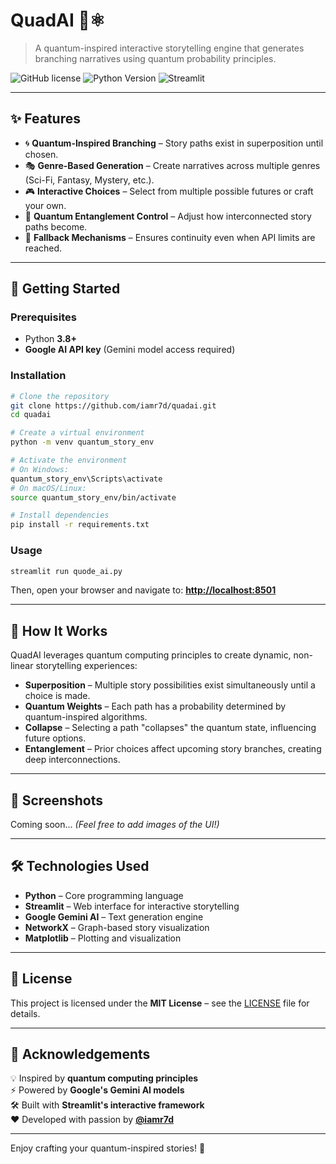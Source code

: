 # QuadAI 🌌⚛️

> A quantum-inspired interactive storytelling engine that generates branching narratives using quantum probability principles.

![GitHub license](https://img.shields.io/github/license/iamr7d/quadai)
![Python Version](https://img.shields.io/badge/python-3.8%2B-blue)
![Streamlit](https://img.shields.io/badge/streamlit-1.30.0-red)

---

## ✨ Features

- 🌀 **Quantum-Inspired Branching** – Story paths exist in superposition until chosen.
- 🎭 **Genre-Based Generation** – Create narratives across multiple genres (Sci-Fi, Fantasy, Mystery, etc.).
- 🎮 **Interactive Choices** – Select from multiple possible futures or craft your own.
- 🔗 **Quantum Entanglement Control** – Adjust how interconnected story paths become.
- 🔄 **Fallback Mechanisms** – Ensures continuity even when API limits are reached.

---

## 🚀 Getting Started

### Prerequisites

- Python **3.8+**
- **Google AI API key** (Gemini model access required)

### Installation

```bash
# Clone the repository
git clone https://github.com/iamr7d/quadai.git
cd quadai

# Create a virtual environment
python -m venv quantum_story_env

# Activate the environment
# On Windows:
quantum_story_env\Scripts\activate
# On macOS/Linux:
source quantum_story_env/bin/activate

# Install dependencies
pip install -r requirements.txt
```

### Usage

```bash
streamlit run quode_ai.py
```
Then, open your browser and navigate to: **[http://localhost:8501](http://localhost:8501)**

---

## 🧪 How It Works

QuadAI leverages quantum computing principles to create dynamic, non-linear storytelling experiences:

- **Superposition** – Multiple story possibilities exist simultaneously until a choice is made.
- **Quantum Weights** – Each path has a probability determined by quantum-inspired algorithms.
- **Collapse** – Selecting a path "collapses" the quantum state, influencing future options.
- **Entanglement** – Prior choices affect upcoming story branches, creating deep interconnections.

---

## 📸 Screenshots

Coming soon... *(Feel free to add images of the UI!)*

---

## 🛠️ Technologies Used

- **Python** – Core programming language
- **Streamlit** – Web interface for interactive storytelling
- **Google Gemini AI** – Text generation engine
- **NetworkX** – Graph-based story visualization
- **Matplotlib** – Plotting and visualization

---

## 📝 License

This project is licensed under the **MIT License** – see the [LICENSE](LICENSE) file for details.

---

## 🙏 Acknowledgements

💡 Inspired by **quantum computing principles**  
⚡ Powered by **Google's Gemini AI models**  
🛠️ Built with **Streamlit's interactive framework**  
❤️ Developed with passion by **[@iamr7d](https://github.com/iamr7d)**

---

Enjoy crafting your quantum-inspired stories! 🚀
